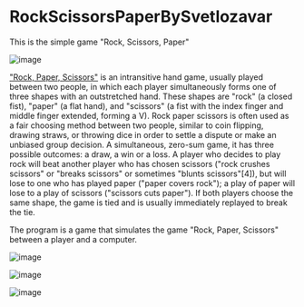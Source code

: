 # RockScissorsPaperBySvetlozavar
This is the simple game "Rock, Scissors, Paper"

![image](https://user-images.githubusercontent.com/113771747/230895426-be309b4b-b6a5-4eb7-80b5-ec2a82c1b27c.png)

["Rock, Paper, Scissors"](https://en.wikipedia.org/wiki/Rock_paper_scissors) is an intransitive hand game, usually played between two people, in which each player simultaneously forms one of three shapes with an outstretched hand. These shapes are "rock" (a closed fist), "paper" (a flat hand), and "scissors" (a fist with the index finger and middle finger extended, forming a V).
Rock paper scissors is often used as a fair choosing method between two people, similar to coin flipping, drawing straws, or throwing dice in order to settle a dispute or make an unbiased group decision.
A simultaneous, zero-sum game, it has three possible outcomes: a draw, a win or a loss. A player who decides to play rock will beat another player who has chosen scissors ("rock crushes scissors" or "breaks scissors" or sometimes "blunts scissors"[4]), but will lose to one who has played paper ("paper covers rock"); a play of paper will lose to a play of scissors ("scissors cuts paper"). If both players choose the same shape, the game is tied and is usually immediately replayed to break the tie.

The program is a game that simulates the game "Rock, Paper, Scissors" between a player and a computer.

![image](https://user-images.githubusercontent.com/113771747/230895281-108f79cd-3865-4d21-8d1f-64bba88b95cb.png)

![image](https://user-images.githubusercontent.com/113771747/230895515-27b06d7f-1ddc-4c2b-9770-ddb60f1d2f1f.png)

![image](https://user-images.githubusercontent.com/113771747/230895602-04a43d7b-8d10-4b30-9f04-6855d3466349.png)
